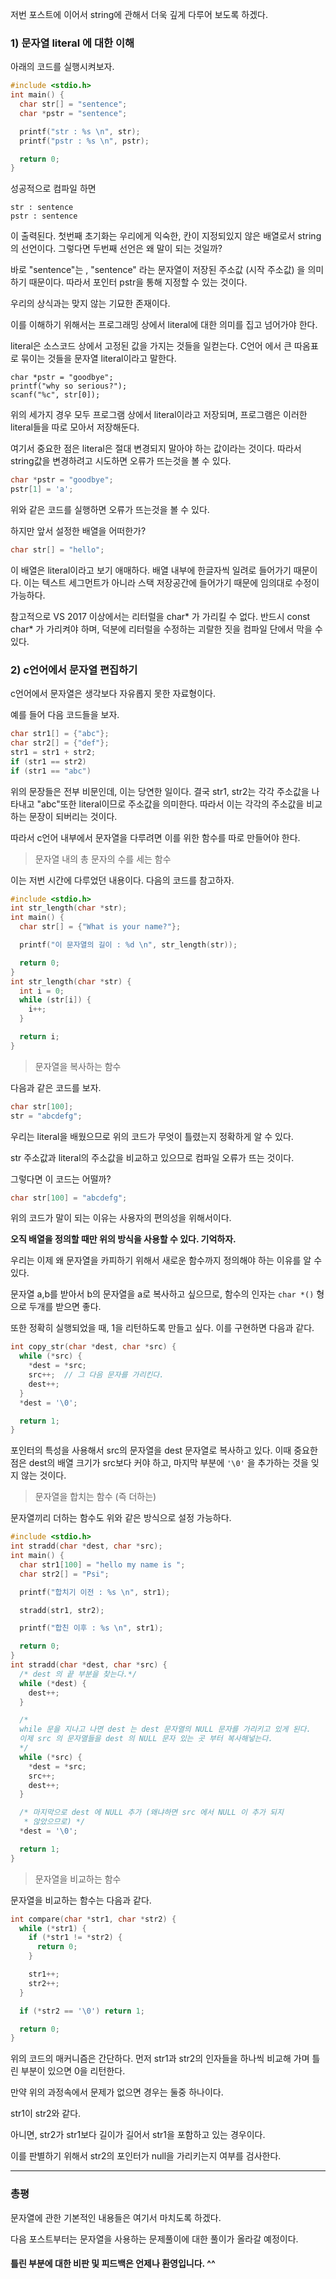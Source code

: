 저번 포스트에 이어서 string에 관해서 더욱 깊게 다루어 보도록 하겠다.

### 1) 문자열 literal 에 대한 이해

아래의 코드를 실행시켜보자.

```c
#include <stdio.h>
int main() {
  char str[] = "sentence";
  char *pstr = "sentence";

  printf("str : %s \n", str);
  printf("pstr : %s \n", pstr);

  return 0;
}
```
성공적으로 컴파일 하면
```
str : sentence 
pstr : sentence
```
이 출력된다. 첫번째 초기화는 우리에게 익숙한, 칸이 지정되있지 않은 배열로서 string의 선언이다. 그렇다면 두번째 선언은 왜 말이 되는 것일까?

바로 "sentence"는 , "sentence" 라는 문자열이 저장된 주소값 (시작 주소값) 을 의미하기 때문이다. 따라서 포인터 pstr을 통해 지정할 수 있는 것이다.

우리의 상식과는 맞지 않는 기묘한 존재이다.

이를 이해하기 위해서는 프로그래밍 상에서 literal에 대한 의미를 집고 넘어가야 한다.

literal은 소스코드 상에서 고정된 값을 가지는 것들을 일컫는다. C언어 에서 큰 따옴표로 묶이는 것들을 문자열 literal이라고 말한다.

```
char *pstr = "goodbye";
printf("why so serious?");
scanf("%c", str[0]);
```
위의 세가지 경우 모두 프로그램 상에서 literal이라고 저장되며, 프로그램은 이러한 literal들을 따로 모아서 저장해둔다.

여기서 중요한 점은 literal은 절대 변경되지 말아야 하는 값이라는 것이다. 따라서 string값을 변경하려고 시도하면 오류가 뜨는것을 볼 수 있다.

```c
char *pstr = "goodbye";
pstr[1] = 'a';
```
위와 같은 코드를 실행하면 오류가 뜨는것을 볼 수 있다.

하지만 앞서 설정한 배열을 어떠한가?

```c
char str[] = "hello";
```
이 배열은 literal이라고 보기 애매하다. 배열 내부에 한글자씩 일려로 들어가기 때문이다. 이는 텍스트 세그먼트가 아니라 스택 저장공간에 들어가기 때문에 임의대로 수정이 가능하다.

참고적으로 VS 2017 이상에서는 리터럴을 char* 가 가리킬 수 없다. 반드시 const char* 가 가리켜야 하며, 덕분에 리터럴을 수정하는 괴랄한 짓을 컴파일 단에서 막을 수 있다.

### 2) c언어에서 문자열 편집하기

c언어에서 문자열은 생각보다 자유롭지 못한 자료형이다.

예를 들어 다음 코드들을 보자.
```c
char str1[] = {"abc"};
char str2[] = {"def"};
str1 = str1 + str2;
if (str1 == str2) 
if (str1 == "abc") 
```
위의 문장들은 전부 비문인데, 이는 당연한 일이다. 결국 str1, str2는 각각 주소값을 나타내고 "abc"또한 literal이므로 주소값을 의미한다. 따라서 이는 각각의 주소값을 비교하는 문장이 되버리는 것이다.

따라서 c언어 내부에서 문자열을 다루려면 이를 위한 함수를 따로 만들어야 한다.

> 문자열 내의 총 문자의 수를 세는 함수

이는 저번 시간에 다루었던 내용이다. 다음의 코드를 참고하자.
```c
#include <stdio.h>
int str_length(char *str);
int main() {
  char str[] = {"What is your name?"};

  printf("이 문자열의 길이 : %d \n", str_length(str));

  return 0;
}
int str_length(char *str) {
  int i = 0;
  while (str[i]) {
    i++;
  }

  return i;
}
```

> 문자열을 복사하는 함수

다음과 같은 코드를 보자.

```c
char str[100];
str = "abcdefg";
```
우리는 literal을 배웠으므로 위의 코드가 무엇이 틀렸는지 정확하게 알 수 있다.

str 주소값과 literal의 주소값을 비교하고 있으므로 컴파일 오류가 뜨는 것이다.

그렇다면 이 코드는 어떨까?

```c
char str[100] = "abcdefg";
```

위의 코드가 말이 되는 이유는 사용자의 편의성을 위해서이다.

**오직 배열을 정의할 때만 위의 방식을 사용할 수 있다. 기억하자.**

우리는 이제 왜 문자열을 카피하기 위해서 새로운 함수까지 정의해야 하는 이유를 알 수 있다.

문자열 a,b를 받아서 b의 문자열을 a로 복사하고 싶으므로, 함수의 인자는 ```char *()``` 형으로 두개를 받으면 좋다.

또한 정확히 실행되었을 때, 1을 리턴하도록 만들고 싶다. 이를 구현하면 다음과 같다.

```c
int copy_str(char *dest, char *src) {
  while (*src) {
    *dest = *src;
    src++;  // 그 다음 문자를 가리킨다.
    dest++;
  }
  *dest = '\0';

  return 1;
}
```

포인터의 특성을 사용해서 src의 문자열을 dest 문자열로 복사하고 있다. 이때 중요한 점은 dest의 배열 크기가 src보다 커야 하고, 마지막 부분에 ```'\0'``` 을 추가하는 것을 잊지 않는 것이다.

> 문자열을 합치는 함수 (즉 더하는)

문자열끼리 더하는 함수도 위와 같은 방식으로 설정 가능하다.

```c
#include <stdio.h>
int stradd(char *dest, char *src);
int main() {
  char str1[100] = "hello my name is ";
  char str2[] = "Psi";

  printf("합치기 이전 : %s \n", str1);

  stradd(str1, str2);

  printf("합친 이후 : %s \n", str1);

  return 0;
}
int stradd(char *dest, char *src) {
  /* dest 의 끝 부분을 찾는다.*/
  while (*dest) {
    dest++;
  }

  /*
  while 문을 지나고 나면 dest 는 dest 문자열의 NULL 문자를 가리키고 있게 된다.
  이제 src 의 문자열들을 dest 의 NULL 문자 있는 곳 부터 복사해넣는다.
  */
  while (*src) {
    *dest = *src;
    src++;
    dest++;
  }

  /* 마지막으로 dest 에 NULL 추가 (왜냐하면 src 에서 NULL 이 추가 되지
   * 않았으므로) */
  *dest = '\0';

  return 1;
}
```

> 문자열을 비교하는 함수

문자열을 비교하는 함수는 다음과 같다.

```c
int compare(char *str1, char *str2) {
  while (*str1) {
    if (*str1 != *str2) {
      return 0;
    }

    str1++;
    str2++;
  }

  if (*str2 == '\0') return 1;

  return 0;
}
```
위의 코드의 매커니즘은 간단하다. 먼저 str1과 str2의 인자들을 하나씩 비교해 가며 틀린 부분이 있으면 0을 리턴한다.

만약 위의 과정속에서 문제가 없으면 경우는 둘중 하나이다.

str1이 str2와 같다.

아니면, str2가 str1보다 길이가 길어서 str1을 포함하고 있는 경우이다.

이를 판별하기 위해서 str2의 포인터가 null을 가리키는지 여부를 검사한다.

---
### 총평

문자열에 관한 기본적인 내용들은 여기서 마치도록 하겠다.

다음 포스트부터는 문자열을 사용하는 문제풀이에 대한 풀이가 올라갈 예정이다.

#### 틀린 부분에 대한 비판 및 피드백은 언제나 환영입니다. ^^